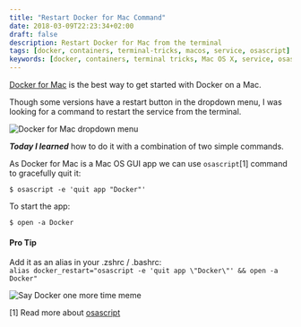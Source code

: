 ```yaml
---
title: "Restart Docker for Mac Command"
date: 2018-03-09T22:23:34+02:00
draft: false
description: Restart Docker for Mac from the terminal
tags: [docker, containers, terminal-tricks, macos, service, osascript]
keywords: [docker, containers, terminal tricks, Mac OS X, service, osascript]
---
```


[Docker for Mac](https://docs.docker.com/docker-for-mac/) is the best way to get started with Docker on a Mac.

Though some versions have a restart button in the dropdown menu, I was looking for a
command to restart the service from the terminal.

![Docker for Mac dropdown menu](/images/docker-menu.png)

**_Today I learned_** how to do it with a combination of two simple commands.

As Docker for Mac is a Mac OS GUI app we can use `osascript`[1] command to gracefully quit it:
```
$ osascript -e 'quit app "Docker"'
```

To start the app:
```
$ open -a Docker
```

#### Pro Tip 

Add it as an alias in your .zshrc / .bashrc:    
`alias docker_restart="osascript -e 'quit app \"Docker\"' && open -a Docker"`

![Say Docker one more time meme](/images/say-docker.jpeg)

[1] Read more about [osascript](http://osxdaily.com/2014/09/05/gracefully-quit-application-command-line/)
